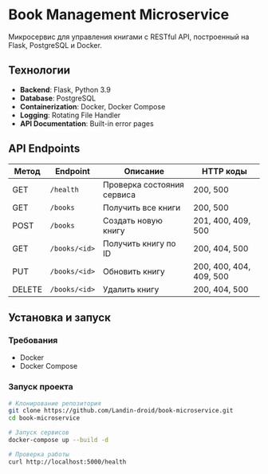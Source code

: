 # Book Management Microservice

Микросервис для управления книгами с RESTful API, построенный на Flask, PostgreSQL и Docker.

## Технологии

- **Backend**: Flask, Python 3.9
- **Database**: PostgreSQL
- **Containerization**: Docker, Docker Compose
- **Logging**: Rotating File Handler
- **API Documentation**: Built-in error pages

## API Endpoints

| Метод | Endpoint | Описание | HTTP коды |
|-------|----------|----------|-----------|
| GET | `/health` | Проверка состояния сервиса | 200, 500 |
| GET | `/books` | Получить все книги | 200, 500 |
| POST | `/books` | Создать новую книгу | 201, 400, 409, 500 |
| GET | `/books/<id>` | Получить книгу по ID | 200, 404, 500 |
| PUT | `/books/<id>` | Обновить книгу | 200, 400, 404, 409, 500 |
| DELETE | `/books/<id>` | Удалить книгу | 200, 404, 500 |

## Установка и запуск

### Требования
- Docker
- Docker Compose

### Запуск проекта
```bash
# Клонирование репозитория
git clone https://github.com/Landin-droid/book-microservice.git
cd book-microservice

# Запуск сервисов
docker-compose up --build -d

# Проверка работы
curl http://localhost:5000/health
